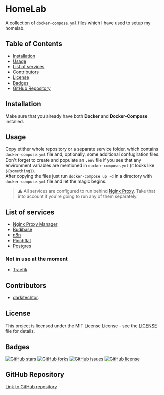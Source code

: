 # HomeLab

A collection of `docker-compose.yml` files which I have used to setup my homelab.

## Table of Contents

- [Installation](#installation)
- [Usage](#usage)
- [List of services](#list-of-services)
- [Contributors](#contributors)
- [License](#license)
- [Badges](#badges)
- [GitHub Repository](#github-repository)

## Installation

Make sure that you already have both **Docker** and **Docker-Compose** installed.

## Usage

Copy etither whole repository or a separate service folder, which contains `docker-compose.yml` file and, optionally, some additional confugiration files.  
Don't forget to create and populate an `.env` file if you see that any environment variables are mentioned in `docker-compose.yml` (it looks like `${something}`).  
After copying the files just run `docker-compose up -d` in a directory with `docker-compose.yml` file and let the magic begins.

> ⚠️ All services are configured to run behind [Nginx Proxy](Nginx). Take that into account if you're going to run any of them separately.

## List of services

- [Nginx Proxy Manager](Nginx)
- [Budibase](Budibase)
- [n8n](n8n)
- [Pinchflat](Pinchflat)
- [Postgres](Postgres)

### Not in use at the moment

- [Traefik](Traefik)

## Contributors

- [darkitechtor](https://github.com/darkitechtor).

## License

This project is licensed under the MIT License License - see the [LICENSE](LICENSE) file for details.

## Badges

[![GitHub stars](https://img.shields.io/github/stars/HomeLab)](https://github.com/darkitechtor/HomeLab/stargazers)
[![GitHub forks](https://img.shields.io/github/forks/HomeLab)](https://github.com/darkitechtor/HomeLab/network/members)
[![GitHub issues](https://img.shields.io/github/issues/HomeLab)](https://github.com/darkitechtor/HomeLab/issues)
[![GitHub license](https://img.shields.io/github/license/HomeLab)](https://github.com/darkitechtor/HomeLab/blob/master/LICENSE)

## GitHub Repository

[Link to GitHub repository](https://github.com/darkitechtor/HomeLab)
